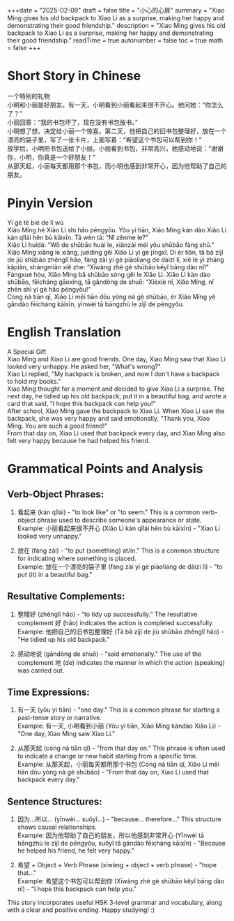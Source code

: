 +++date = "2025-02-09"
draft = false
title = "小心的心扉"
summary = "Xiao Ming gives his old backpack to Xiao Li as a surprise, making her happy and demonstrating their good friendship."
description = "Xiao Ming gives his old backpack to Xiao Li as a surprise, making her happy and demonstrating their good friendship."
readTime = true
autonumber = false
toc = true
math = false
+++

# Short Story in Chinese  

一个特别的礼物  
小明和小丽是好朋友。有一天，小明看到小丽看起来很不开心。他问她：“你怎么了？”  
小丽回答：“我的书包坏了，现在没有书包放书。”  
小明想了想，决定给小丽一个惊喜。第二天，他把自己的旧书包整理好，放在一个漂亮的袋子里，写了一张卡片，上面写着：“希望这个书包可以帮到你！”  
放学后，小明把书包送给了小丽。小丽看到书包，非常高兴，她感动地说：“谢谢你，小明，你真是一个好朋友！”  
从那天起，小丽每天都用那个书包，而小明也感到非常开心，因为他帮助了自己的朋友。  

# Pinyin Version  

Yī gè tè bié de lǐ wù  
Xiǎo Míng hé Xiǎo Lì shì hǎo péngyǒu. Yǒu yì tiān, Xiǎo Míng kàn dào Xiǎo Lì kàn qǐlái hěn bù kāixīn. Tā wèn tā: “Nǐ zěnme le?”  
Xiǎo Lì huídá: “Wǒ de shūbāo huài le, xiànzài méi yǒu shūbāo fàng shū.”  
Xiǎo Míng xiǎng le xiǎng, juédìng gěi Xiǎo Lì yí gè jīngxǐ. Dì èr tiān, tā bǎ zìjǐ de jiù shūbāo zhěnglǐ hǎo, fàng zài yí gè piàoliang de dàizi lǐ, xiě le yì zhāng kǎpiàn, shàngmiàn xiě zhe: “Xīwàng zhè gè shūbāo kěyǐ bāng dào nǐ!”  
Fàngxué hòu, Xiǎo Míng bǎ shūbāo sòng gěi le Xiǎo Lì. Xiǎo Lì kàn dào shūbāo, fēicháng gāoxìng, tā gǎndòng de shuō: “Xièxiè nǐ, Xiǎo Míng, nǐ zhēn shì yí gè hǎo péngyǒu!”  
Cóng nà tiān qǐ, Xiǎo Lì měi tiān dōu yòng nà gè shūbāo, ér Xiǎo Míng yě gǎndào fēicháng kāixīn, yīnwèi tā bāngzhù le zìjǐ de péngyǒu.  

# English Translation  

A Special Gift  
Xiao Ming and Xiao Li are good friends. One day, Xiao Ming saw that Xiao Li looked very unhappy. He asked her, "What's wrong?"  
Xiao Li replied, "My backpack is broken, and now I don't have a backpack to hold my books."  
Xiao Ming thought for a moment and decided to give Xiao Li a surprise. The next day, he tidied up his old backpack, put it in a beautiful bag, and wrote a card that said, "I hope this backpack can help you!"  
After school, Xiao Ming gave the backpack to Xiao Li. When Xiao Li saw the backpack, she was very happy and said emotionally, "Thank you, Xiao Ming. You are such a good friend!"  
From that day on, Xiao Li used that backpack every day, and Xiao Ming also felt very happy because he had helped his friend.  

# Grammatical Points and Analysis  

## Verb-Object Phrases:  
1. 看起来 (kàn qǐlái) - "to look like" or "to seem." This is a common verb-object phrase used to describe someone's appearance or state.  
   Example: 小丽看起来很不开心 (Xiǎo Lì kàn qǐlái hěn bù kāixīn) - "Xiao Li looked very unhappy."  

2. 放在 (fàng zài) - "to put (something) at/in." This is a common structure for indicating where something is placed.  
   Example: 放在一个漂亮的袋子里 (fàng zài yí gè piàoliang de dàizi lǐ) - "to put (it) in a beautiful bag."  

## Resultative Complements:  
1. 整理好 (zhěnglǐ hǎo) - “to tidy up successfully.” The resultative complement 好 (hǎo) indicates the action is completed successfully.  
   Example: 他把自己的旧书包整理好 (Tā bǎ zìjǐ de jiù shūbāo zhěnglǐ hǎo) - "He tidied up his old backpack."  

2. 感动地说 (gǎndòng de shuō) - "said emotionally." The use of the complement 地 (de) indicates the manner in which the action (speaking) was carried out.  

## Time Expressions:  
1. 有一天 (yǒu yì tiān) - "one day." This is a common phrase for starting a past-tense story or narrative.  
   Example: 有一天, 小明看到小丽 (Yǒu yì tiān, Xiǎo Míng kàndào Xiǎo Lì) - "One day, Xiao Ming saw Xiao Li."  

2. 从那天起 (cóng nà tiān qǐ) - "from that day on." This phrase is often used to indicate a change or new habit starting from a specific time.  
   Example: 从那天起，小丽每天都用那个书包 (Cóng nà tiān qǐ, Xiǎo Lì měi tiān dōu yòng nà gè shūbāo) - "From that day on, Xiao Li used that backpack every day."  

## Sentence Structures:  
1. 因为...所以... (yīnwèi... suǒyǐ...) - "because... therefore..." This structure shows causal relationships.  
   Example: 因为他帮助了自己的朋友，所以他感到非常开心 (Yīnwèi tā bāngzhù le zìjǐ de péngyǒu, suǒyǐ tā gǎndào fēicháng kāixīn) - "Because he helped his friend, he felt very happy."  

2. 希望 + Object + Verb Phrase (xīwàng + object + verb phrase) - "hope that..."  
   Example: 希望这个书包可以帮到你 (Xīwàng zhè gè shūbāo kěyǐ bāng dào nǐ) - "I hope this backpack can help you."  

This story incorporates useful HSK 3-level grammar and vocabulary, along with a clear and positive ending. Happy studying! :)